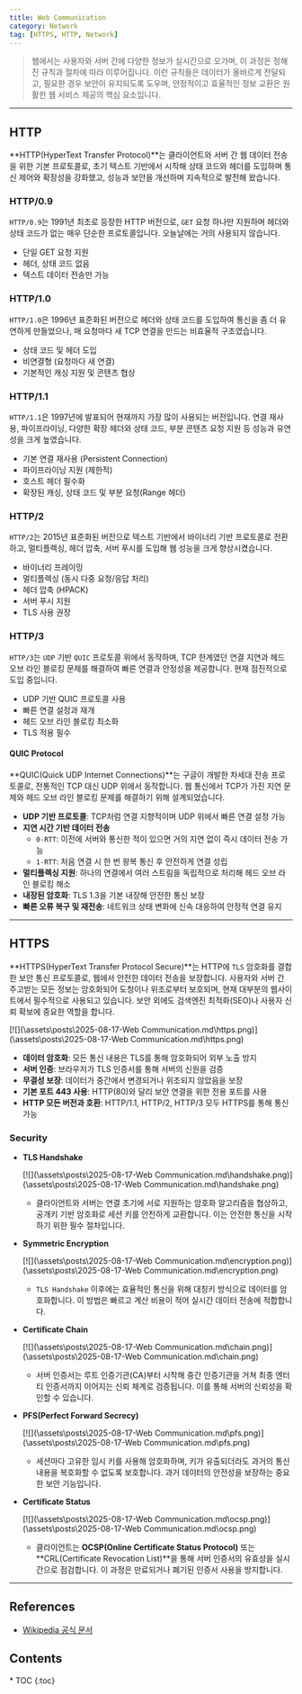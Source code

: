 ```yaml
---
title: Web Communication
category: Network
tag: [HTTPS, HTTP, Network]
---
```


> 웹에서는 사용자와 서버 간에 다양한 정보가 실시간으로 오가며, 이 과정은 정해진 규칙과 절차에 따라 이루어집니다. 이런 규칙들은 데이터가 올바르게 전달되고, 필요한 경우 보안이 유지되도록 도우며, 안정적이고 효율적인 정보 교환은 원활한 웹 서비스 제공의 핵심 요소입니다.

---

## HTTP
**HTTP(HyperText Transfer Protocol)**는 클라이언트와 서버 간 웹 데이터 전송을 위한 기본 프로토콜로, 초기 텍스트 기반에서 시작해 상태 코드와 헤더를 도입하며 통신 제어와 확장성을 강화했고, 성능과 보안을 개선하며 지속적으로 발전해 왔습니다.

### HTTP/0.9
`HTTP/0.9`는 1991년 최초로 등장한 HTTP 버전으로, `GET` 요청 하나만 지원하며 헤더와 상태 코드가 없는 매우 단순한 프로토콜입니다. 오늘날에는 거의 사용되지 않습니다.

- 단일 GET 요청 지원
- 헤더, 상태 코드 없음
- 텍스트 데이터 전송만 가능

### HTTP/1.0
`HTTP/1.0`은 1996년 표준화된 버전으로 헤더와 상태 코드를 도입하여 통신을 좀 더 유연하게 만들었으나, 매 요청마다 새 TCP 연결을 만드는 비효율적 구조였습니다.

- 상태 코드 및 헤더 도입
- 비연결형 (요청마다 새 연결)
- 기본적인 캐싱 지원 및 콘텐츠 협상

### HTTP/1.1
`HTTP/1.1`은 1997년에 발표되어 현재까지 가장 많이 사용되는 버전입니다. 연결 재사용, 파이프라이닝, 다양한 확장 헤더와 상태 코드, 부분 콘텐츠 요청 지원 등 성능과 유연성을 크게 높였습니다.

- 기본 연결 재사용 (Persistent Connection)
- 파이프라이닝 지원 (제한적)
- 호스트 헤더 필수화
- 확장된 캐싱, 상태 코드 및 부분 요청(Range 헤더)

### HTTP/2
`HTTP/2`는 2015년 표준화된 버전으로 텍스트 기반에서 바이너리 기반 프로토콜로 전환하고, 멀티플렉싱, 헤더 압축, 서버 푸시를 도입해 웹 성능을 크게 향상시켰습니다.

- 바이너리 프레이밍
- 멀티플렉싱 (동시 다중 요청/응답 처리)
- 헤더 압축 (HPACK)
- 서버 푸시 지원
- TLS 사용 권장

### HTTP/3
`HTTP/3`는 `UDP` 기반 `QUIC` 프로토콜 위에서 동작하며, TCP 한계였던 연결 지연과 헤드 오브 라인 블로킹 문제를 해결하여 빠른 연결과 안정성을 제공합니다. 현재 점진적으로 도입 중입니다.

- UDP 기반 QUIC 프로토콜 사용
- 빠른 연결 설정과 재개
- 헤드 오브 라인 블로킹 최소화
- TLS 적용 필수

#### QUIC Protocol
**QUIC(Quick UDP Internet Connections)**는 구글이 개발한 차세대 전송 프로토콜로, 전통적인 TCP 대신 UDP 위에서 동작합니다. 웹 통신에서 TCP가 가진 지연 문제와 헤드 오브 라인 블로킹 문제를 해결하기 위해 설계되었습니다.

- **UDP 기반 프로토콜**: TCP처럼 연결 지향적이며 UDP 위에서 빠른 연결 설정 가능
- **지연 시간 기반 데이터 전송**
  - `0-RTT`: 이전에 서버와 통신한 적이 있으면 거의 지연 없이 즉시 데이터 전송 가능
  - `1-RTT`: 처음 연결 시 한 번 왕복 통신 후 안전하게 연결 성립
- **멀티플렉싱 지원**: 하나의 연결에서 여러 스트림을 독립적으로 처리해 헤드 오브 라인 블로킹 해소
- **내장된 암호화**: TLS 1.3을 기본 내장해 안전한 통신 보장
- **빠른 오류 복구 및 재전송**: 네트워크 상태 변화에 신속 대응하여 안정적 연결 유지

---

## HTTPS
**HTTPS(HyperText Transfer Protocol Secure)**는 HTTP에 `TLS` 암호화를 결합한 보안 통신 프로토콜로, 웹에서 안전한 데이터 전송을 보장합니다. 사용자와 서버 간 주고받는 모든 정보는 암호화되어 도청이나 위조로부터 보호되며, 현재 대부분의 웹사이트에서 필수적으로 사용되고 있습니다. 보안 외에도 검색엔진 최적화(SEO)나 사용자 신뢰 확보에 중요한 역할을 합니다.

[![](\assets\posts\2025-08-17-Web Communication.md\https.png)](\assets\posts\2025-08-17-Web Communication.md\https.png)

- **데이터 암호화**: 모든 통신 내용은 TLS를 통해 암호화되어 외부 노출 방지
- **서버 인증**: 브라우저가 TLS 인증서를 통해 서버의 신원을 검증
- **무결성 보장**: 데이터가 중간에서 변경되거나 위조되지 않았음을 보장
- **기본 포트 443 사용**: HTTP(80)와 달리 보안 연결을 위한 전용 포트를 사용
- **HTTP 모든 버전과 호환**: HTTP/1.1, HTTP/2, HTTP/3 모두 HTTPS를 통해 통신 가능

### Security

- **TLS Handshake**

  [![](\assets\posts\2025-08-17-Web Communication.md\handshake.png)](\assets\posts\2025-08-17-Web Communication.md\handshake.png)
  - 클라이언트와 서버는 연결 초기에 서로 지원하는 암호화 알고리즘을 협상하고, 공개키 기반 암호화로 세션 키를 안전하게 교환합니다. 이는 안전한 통신을 시작하기 위한 필수 절차입니다.


- **Symmetric Encryption**

  [![](\assets\posts\2025-08-17-Web Communication.md\encryption.png)](\assets\posts\2025-08-17-Web Communication.md\encryption.png)
  - `TLS Handshake` 이후에는 효율적인 통신을 위해 대칭키 방식으로 데이터를 암호화합니다. 이 방법은 빠르고 계산 비용이 적어 실시간 데이터 전송에 적합합니다.


- **Certificate Chain**

  [![](\assets\posts\2025-08-17-Web Communication.md\chain.png)](\assets\posts\2025-08-17-Web Communication.md\chain.png)
  - 서버 인증서는 루트 인증기관(CA)부터 시작해 중간 인증기관을 거쳐 최종 엔터티 인증서까지 이어지는 신뢰 체계로 검증됩니다. 이를 통해 서버의 신뢰성을 확인할 수 있습니다.

- **PFS(Perfect Forward Secrecy)**

  [![](\assets\posts\2025-08-17-Web Communication.md\pfs.png)](\assets\posts\2025-08-17-Web Communication.md\pfs.png)
  - 세션마다 고유한 임시 키를 사용해 암호화하며, 키가 유출되더라도 과거의 통신 내용을 복호화할 수 없도록 보호합니다. 과거 데이터의 안전성을 보장하는 중요한 보안 기능입니다.

- **Certificate Status**

  [![](\assets\posts\2025-08-17-Web Communication.md\ocsp.png)](\assets\posts\2025-08-17-Web Communication.md\ocsp.png)
  - 클라이언트는 **OCSP(Online Certificate Status Protocol)** 또는 **CRL(Certificate Revocation List)**을 통해 서버 인증서의 유효성을 실시간으로 점검합니다. 이 과정은 만료되거나 폐기된 인증서 사용을 방지합니다.


---

## References
- [Wikipedia 공식 문서](https://wikipedia.org/wiki/)

<nav class='post-toc' markdown='1'>
  <h2>Contents</h2>
* TOC
{:toc}
</nav>
